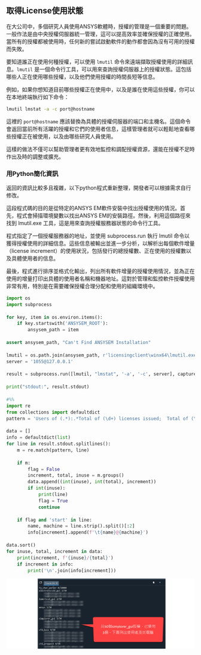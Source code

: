 取得License使用狀態
---
在大公司中，多個研究人員使用ANSYS軟體時，授權的管理是一個重要的問題。一般作法是由中央授權伺服器統一管理，這可以提高效率並確保授權的正確使用。當所有的授權都被使用時，任何新的嘗試啟動軟件的動作都會因為沒有可用的授權而失敗。

要知道誰正在使用何種授權，可以使用 `lmutil` 命令來遠端擷取授權使用的詳細訊息。`lmutil` 是一個命令行工具，可以用來查詢授權伺服器上的授權狀態。這包括哪些人正在使用哪些授權，以及他們使用授權的時間長短等信息。

例如，如果你想知道目前哪些授權正在使用中，以及是誰在使用這些授權，你可以在本地終端執行如下命令：

```bash
lmutil lmstat -a -c port@hostname
```

這裡的 `port@hostname` 應該替換為具體的授權伺服器的端口和主機名。這個命令會返回當前所有活躍的授權和它們的使用者信息，這樣管理者就可以輕鬆地查看哪些授權正在被使用，以及由哪些研究人員使用。

這樣的做法不僅可以幫助管理者更有效地監控和調配授權資源，還能在授權不足時作出及時的調整或擴充。

### 用Python簡化資訊

返回的資訊比較多且複雜，以下python程式重新整理，開發者可以根據需求自行修改。

這段程式碼的目的是從特定的ANSYS EM軟件安裝中找出授權使用的情況。首先，程式會掃描環境變數以找出ANSYS EM的安裝路徑。然後，利用這個路徑來找到 lmutil.exe 工具，這是用來查詢授權服務器狀態的命令行工具。

程式指定了一個授權服務器的地址，並使用 subprocess.run 執行 lmutil 命令以獲得授權使用的詳細信息。這些信息被輸出並進一步分析，以解析出每個軟件增量（license increment）的使用狀況，包括發行的總授權數、正在使用的授權數以及具體使用者的信息。

最後，程式進行排序並格式化輸出，列出所有軟件增量的授權使用情況，並為正在使用的增量打印出具體的使用者名稱和機器地址。這對於管理和監控軟件授權使用非常有用，特別是在需要確保授權合理分配和使用的組織環境中。

```python
import os
import subprocess

for key, item in os.environ.items():
    if key.startswith('ANSYSEM_ROOT'):
        ansysem_path = item
        
assert ansysem_path, "Can't Find ANSYSEM Installation"

lmutil = os.path.join(ansysem_path, r'licensingclient\winx64\lmutil.exe')
server = '1055@127.0.0.1'

result = subprocess.run([lmutil, "lmstat", '-a', '-c', server], capture_output=True, text=True)

print("stdout:", result.stdout)

#%%
import re
from collections import defaultdict
pattern = 'Users of (.*):.*Total of (\d+) licenses issued;  Total of (\d+) licenses in use'

data = []
info = defaultdict(list)
for line in result.stdout.splitlines():
    m = re.match(pattern, line)
    
    if m:
        flag = False
        increment, total, inuse = m.groups()
        data.append((int(inuse), int(total), increment))
        if int(inuse):
            print(line)
            flag = True
            continue
        
    if flag and 'start' in line:
        name, machine = line.strip().split()[:2]
        info[increment].append(f'\t{name}@{machine}')
    
data.sort()
for inuse, total, increment in data:
    print(increment, f'{inuse}/{total}')
    if increment in info:
        print('\n'.join(info[increment]))
```

![2024-05-18_11-38-35](/assets/2024-05-18_11-38-35.png)
